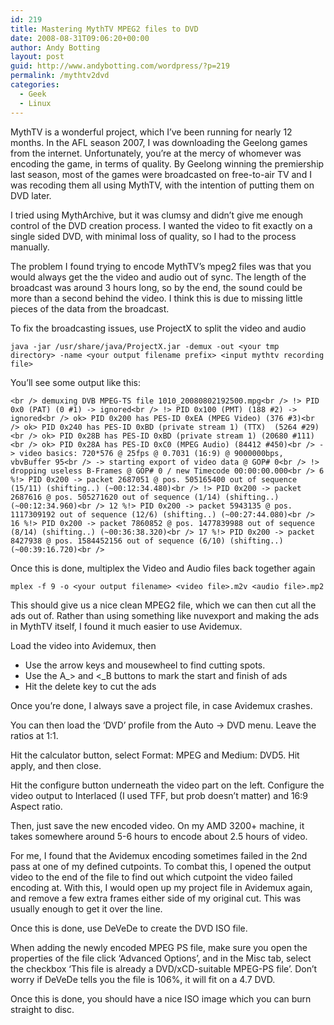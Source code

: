 ```yaml
---
id: 219
title: Mastering MythTV MPEG2 files to DVD
date: 2008-08-31T09:06:20+00:00
author: Andy Botting
layout: post
guid: http://www.andybotting.com/wordpress/?p=219
permalink: /mythtv2dvd
categories:
  - Geek
  - Linux
---
```

MythTV is a wonderful project, which I&#8217;ve been running for nearly 12 months. In the AFL season 2007, I was downloading the Geelong games from the internet. Unfortunately, you&#8217;re at the mercy of whomever was encoding the game, in terms of quality. By Geelong winning the premiership last season, most of the games were broadcasted on free-to-air TV and I was recoding them all using MythTV, with the intention of putting them on DVD later.

I tried using MythArchive, but it was clumsy and didn&#8217;t give me enough control of the DVD creation process. I wanted the video to fit exactly on a single sided DVD, with minimal loss of quality, so I had to the process manually.

The problem I found trying to encode MythTV&#8217;s mpeg2 files was that you would always get the the video and audio out of sync. The length of the broadcast was around 3 hours long, so by the end, the sound could be more than a second behind the video. I think this is due to missing little pieces of the data from the broadcast.

To fix the broadcasting issues, use ProjectX to split the video and audio
  
`java -jar /usr/share/java/ProjectX.jar -demux -out <your tmp directory> -name <your output filename prefix> <input mythtv recording file>`

You&#8217;ll see some output like this:

`<br />
demuxing DVB MPEG-TS file 1010_20080802192500.mpg<br />
!> PID 0x0 (PAT) (0 #1) -> ignored<br />
!> PID 0x100 (PMT) (188 #2) -> ignored<br />
ok> PID 0x200 has PES-ID 0xEA (MPEG Video) (376 #3)<br />
ok> PID 0x240 has PES-ID 0xBD (private stream 1) (TTX)  (5264 #29)<br />
ok> PID 0x28B has PES-ID 0xBD (private stream 1) (20680 #111)<br />
ok> PID 0x28A has PES-ID 0xC0 (MPEG Audio) (84412 #450)<br />
-> video basics: 720*576 @ 25fps @ 0.7031 (16:9) @ 9000000bps, vbvBuffer 95<br />
-> starting export of video data @ GOP# 0<br />
!> dropping useless B-Frames @ GOP# 0 / new Timecode 00:00:00.000<br />
6 %!> PID 0x200 -> packet 2687051 @ pos. 505165400 out of sequence (15/11) (shifting..) (~00:12:34.480)<br />
!> PID 0x200 -> packet 2687616 @ pos. 505271620 out of sequence (1/14) (shifting..) (~00:12:34.960)<br />
12 %!> PID 0x200 -> packet 5943135 @ pos. 1117309192 out of sequence (12/6) (shifting..) (~00:27:44.080)<br />
16 %!> PID 0x200 -> packet 7860852 @ pos. 1477839988 out of sequence (8/14) (shifting..) (~00:36:38.320)<br />
17 %!> PID 0x200 -> packet 8427938 @ pos. 1584452156 out of sequence (6/10) (shifting..) (~00:39:16.720)<br />
` 
  
Once this is done, multiplex the Video and Audio files back together again
  
`mplex -f 9 -o <your output filename> <video file>.m2v <audio file>.mp2`

This should give us a nice clean MPEG2 file, which we can then cut all the ads out of. Rather than using something like nuvexport and making the ads in MythTV itself, I found it much easier to use Avidemux.

Load the video into Avidemux, then 

  * Use the arrow keys and mousewheel to find cutting spots.
  * Use the A\_> and <\_B buttons to mark the start and finish of ads
  * Hit the delete key to cut the ads

Once you&#8217;re done, I always save a project file, in case Avidemux crashes.

You can then load the &#8216;DVD&#8217; profile from the Auto -> DVD menu. Leave the ratios at 1:1.

Hit the calculator button, select Format: MPEG and Medium: DVD5. Hit apply, and then close.

Hit the configure button underneath the video part on the left. Configure the video output to Interlaced (I used TFF, but prob doesn&#8217;t matter) and 16:9 Aspect ratio.

Then, just save the new encoded video. On my AMD 3200+ machine, it takes somewhere around 5-6 hours to encode about 2.5 hours of video.

For me, I found that the Avidemux encoding sometimes failed in the 2nd pass at one of my defined cutpoints. To combat this, I opened the output video to the end of the file to find out which cutpoint the video failed encoding at. With this, I would open up my project file in Avidemux again, and remove a few extra frames either side of my original cut. This was usually enough to get it over the line.

Once this is done, use DeVeDe to create the DVD ISO file.

When adding the newly encoded MPEG PS file, make sure you open the properties of the file click &#8216;Advanced Options&#8217;, and in the Misc tab, select the checkbox &#8216;This file is already a DVD/xCD-suitable MPEG-PS file&#8217;. Don&#8217;t worry if DeVeDe tells you the file is 106%, it will fit on a 4.7 DVD.

Once this is done, you should have a nice ISO image which you can burn straight to disc.